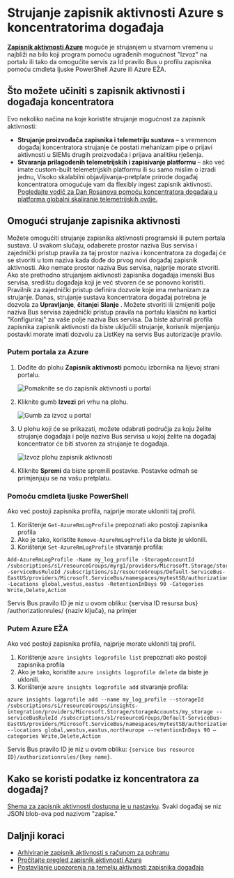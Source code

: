 <properties
    pageTitle="Strujanje zapisnik aktivnosti Azure s koncentratorima događaj | Microsoft Azure"
    description="Saznajte kako strujanje zapisnik aktivnosti Azure s koncentratorima događaj."
    authors="johnkemnetz"
    manager="rboucher"
    editor=""
    services="monitoring-and-diagnostics"
    documentationCenter="monitoring-and-diagnostics"/>

<tags
    ms.service="monitoring-and-diagnostics"
    ms.workload="na"
    ms.tgt_pltfrm="na"
    ms.devlang="na"
    ms.topic="article"
    ms.date="10/03/2016"
    ms.author="johnkem"/>

# <a name="stream-the-azure-activity-log-to-event-hubs"></a>Strujanje zapisnik aktivnosti Azure s koncentratorima događaja
[**Zapisnik aktivnosti Azure**](./monitoring-overview-activity-logs.md) moguće je strujanjem u stvarnom vremenu u najbliži na bilo koji program pomoću ugrađenih mogućnost "Izvoz" na portalu ili tako da omogućite servis za Id pravilo Bus u profilu zapisnika pomoću cmdleta ljuske PowerShell Azure ili Azure EŽA.

## <a name="what-you-can-do-with-the-activity-log-and-event-hubs"></a>Što možete učiniti s zapisnik aktivnosti i događaja koncentratora
Evo nekoliko načina na koje koristite strujanje mogućnost za zapisnik aktivnosti:

- **Strujanje proizvođača zapisnika i telemetriju sustava** – s vremenom događaj koncentratora strujanje će postati mehanizam pipe o prijavi aktivnosti u SIEMs drugih proizvođača i prijava analitiku rješenja.
- **Stvaranja prilagođenih telemetrijskih i zapisivanje platformu** – ako već imate custom-built telemetrijskih platformu ili su samo mislim o izradi jednu, Visoko skalabilni objavljivanja-pretplate prirode događaj koncentratora omogućuje vam da flexibly ingest zapisnik aktivnosti. [Pogledajte vodič za Dan Rosanova pomoću koncentratora događaja u platforma globalni skaliranje telemetrijskih ovdje.](https://azure.microsoft.com/documentation/videos/build-2015-designing-and-sizing-a-global-scale-telemetry-platform-on-azure-event-Hubs/)

## <a name="enable-streaming-of-the-activity-log"></a>Omogući strujanje zapisnika aktivnosti
Možete omogućiti strujanje zapisnika aktivnosti programski ili putem portala sustava. U svakom slučaju, odaberete prostor naziva Bus servisa i zajednički pristup pravila za taj prostor naziva i koncentratora za događaj će se stvoriti u tom naziva kada dođe do prvog novi događaj zapisnik aktivnosti. Ako nemate prostor naziva Bus servisa, najprije morate stvoriti. Ako ste prethodno strujanjem aktivnosti zapisnika događaja imenski Bus servisa, središtu događaja koji je već stvoren će se ponovno koristiti. Pravilnik za zajednički pristup definira dozvole koje ima mehanizam za strujanje. Danas, strujanje sustava koncentratora događaj potrebna je dozvola za **Upravljanje**, **čitanje**i **Slanje** . Možete stvoriti ili izmijeniti polje naziva Bus servisa zajednički pristup pravila na portalu klasični na kartici "Konfiguriraj" za vaše polje naziva Bus servisa. Da biste ažurirali profila zapisnika zapisnik aktivnosti da biste uključili strujanje, korisnik mijenjanju postavki morate imati dozvolu za ListKey na servis Bus autorizacije pravilo.

### <a name="via-azure-portal"></a>Putem portala za Azure 
1. Dođite do plohu **Zapisnik aktivnosti** pomoću izbornika na lijevoj strani portalu.

    ![Pomaknite se do zapisnik aktivnosti u portal](./media/monitoring-overview-activity-logs/activity-logs-portal-navigate.png)
2. Kliknite gumb **Izvezi** pri vrhu na plohu.

    ![Gumb za izvoz u portal](./media/monitoring-overview-activity-logs/activity-logs-portal-export.png)
3. U plohu koji će se prikazati, možete odabrati područja za koju želite strujanje događaja i polje naziva Bus servisa u kojoj želite na događaj koncentrator će biti stvoren za strujanje te događaja.

    ![Izvoz plohu zapisnik aktivnosti](./media/monitoring-overview-activity-logs/activity-logs-portal-export-blade.png)
4. Kliknite **Spremi** da biste spremili postavke. Postavke odmah se primjenjuju se na vašu pretplatu.


### <a name="via-powershell-cmdlets"></a>Pomoću cmdleta ljuske PowerShell
Ako već postoji zapisnika profila, najprije morate ukloniti taj profil.

1. Korištenje `Get-AzureRmLogProfile` prepoznati ako postoji zapisnika profila
2. Ako je tako, koristite `Remove-AzureRmLogProfile` da biste je uklonili.
3. Korištenje `Set-AzureRmLogProfile` stvaranje profila:

```
Add-AzureRmLogProfile -Name my_log_profile -StorageAccountId /subscriptions/s1/resourceGroups/myrg1/providers/Microsoft.Storage/storageAccounts/my_storage -serviceBusRuleId /subscriptions/s1/resourceGroups/Default-ServiceBus-EastUS/providers/Microsoft.ServiceBus/namespaces/mytestSB/authorizationrules/RootManageSharedAccessKey -Locations global,westus,eastus -RetentionInDays 90 -Categories Write,Delete,Action
```

Servis Bus pravilo ID je niz u ovom obliku: {servisa ID resursa bus} /authorizationrules/ {naziv ključa}, na primjer 

### <a name="via-azure-cli"></a>Putem Azure EŽA
Ako već postoji zapisnika profila, najprije morate ukloniti taj profil.

1. Korištenje `azure insights logprofile list` prepoznati ako postoji zapisnika profila
2. Ako je tako, koristite `azure insights logprofile delete` da biste je uklonili.
3. Korištenje `azure insights logprofile add` stvaranje profila:

```
azure insights logprofile add --name my_log_profile --storageId /subscriptions/s1/resourceGroups/insights-integration/providers/Microsoft.Storage/storageAccounts/my_storage --serviceBusRuleId /subscriptions/s1/resourceGroups/Default-ServiceBus-EastUS/providers/Microsoft.ServiceBus/namespaces/mytestSB/authorizationrules/RootManageSharedAccessKey --locations global,westus,eastus,northeurope --retentionInDays 90 –categories Write,Delete,Action
```

Servis Bus pravilo ID je niz u ovom obliku: `{service bus resource ID}/authorizationrules/{key name}`.
 
## <a name="how-do-i-consume-the-log-data-from-event-hubs"></a>Kako se koristi podatke iz koncentratora za događaj?
[Shema za zapisnik aktivnosti dostupna je u nastavku](./monitoring-overview-activity-logs.md). Svaki događaj se niz JSON blob-ova pod nazivom "zapise."

## <a name="next-steps"></a>Daljnji koraci
- [Arhiviranje zapisnik aktivnosti s računom za pohranu](./monitoring-archive-activity-log.md)
- [Pročitajte pregled zapisnik aktivnosti Azure](./monitoring-overview-activity-logs.md)
- [Postavljanje upozorenja na temelju aktivnosti zapisnika događaja](./insights-auditlog-to-webhook-email.md)
